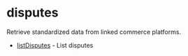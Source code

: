 # disputes

Retrieve standardized data from linked commerce platforms.


* [listDisputes](listdisputes.md) - List disputes